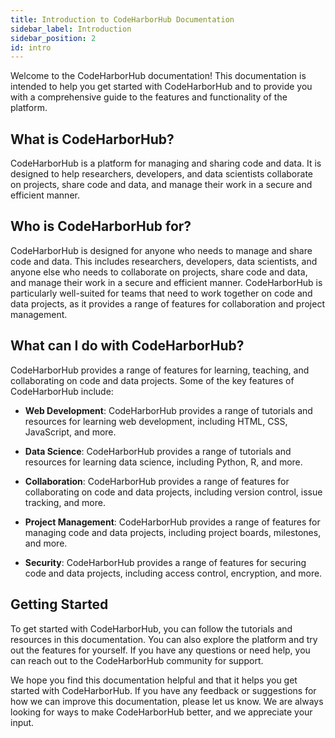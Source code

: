 ```yaml
---
title: Introduction to CodeHarborHub Documentation
sidebar_label: Introduction
sidebar_position: 2
id: intro
---
```


Welcome to the CodeHarborHub documentation! This documentation is intended to help you get started with CodeHarborHub and to provide you with a comprehensive guide to the features and functionality of the platform.

## What is CodeHarborHub?

CodeHarborHub is a platform for managing and sharing code and data. It is designed to help researchers, developers, and data scientists collaborate on projects, share code and data, and manage their work in a secure and efficient manner.

## Who is CodeHarborHub for?

CodeHarborHub is designed for anyone who needs to manage and share code and data. This includes researchers, developers, data scientists, and anyone else who needs to collaborate on projects, share code and data, and manage their work in a secure and efficient manner. CodeHarborHub is particularly well-suited for teams that need to work together on code and data projects, as it provides a range of features for collaboration and project management. 

## What can I do with CodeHarborHub?

CodeHarborHub provides a range of features for learning, teaching, and collaborating on code and data projects. Some of the key features of CodeHarborHub include:

- **Web Development**: CodeHarborHub provides a range of tutorials and resources for learning web development, including HTML, CSS, JavaScript, and more.

- **Data Science**: CodeHarborHub provides a range of tutorials and resources for learning data science, including Python, R, and more.

- **Collaboration**: CodeHarborHub provides a range of features for collaborating on code and data projects, including version control, issue tracking, and more.

- **Project Management**: CodeHarborHub provides a range of features for managing code and data projects, including project boards, milestones, and more.

- **Security**: CodeHarborHub provides a range of features for securing code and data projects, including access control, encryption, and more.

## Getting Started

To get started with CodeHarborHub, you can follow the tutorials and resources in this documentation. You can also explore the platform and try out the features for yourself. If you have any questions or need help, you can reach out to the CodeHarborHub community for support.

We hope you find this documentation helpful and that it helps you get started with CodeHarborHub. If you have any feedback or suggestions for how we can improve this documentation, please let us know. We are always looking for ways to make CodeHarborHub better, and we appreciate your input.